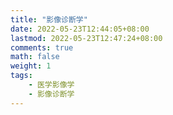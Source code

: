 ```yaml
---
title: "影像诊断学"
date: 2022-05-23T12:44:05+08:00
lastmod: 2022-05-23T12:47:24+08:00
comments: true
math: false
weight: 1
tags:
    - 医学影像学
    - 影像诊断学
---
```


